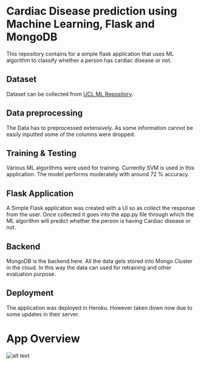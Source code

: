 # Cardiac Disease prediction using Machine Learning, Flask and MongoDB

This repository contains for a simple flask application that uses ML algorithm to classify whether a person has cardiac disease or not. 

## Dataset

Dataset can be collected from [UCL ML Repository](https://archive.ics.uci.edu/ml/datasets/heart+disease).

## Data preprocessing
The Data has to preprocessed extensively. As some information cannot be easily inputted some of the columns were dropped.

## Training & Testing
Various ML algorithms were used for training. Currently SVM is used in this application. The model performs moderately with around 72 % accuracy.

## Flask Application
A Simple Flask application was created with a UI so as collect the response from the user. Once collected it goes into the app.py file through which the ML algorithm will predict whether the person is having Cardiac disease or not.

## Backend
MongoDB is the backend here. All the data gets stored into Mongo Cluster in the cloud. In this way the data can used for retraining and other evaluation purpose.

## Deployment
The application was deployed in Heroku. However taken down now due to some updates in their server.

# App Overview

![alt text](https://github.com/wanderer799/cuddly-succotash/blob/master/app.PNG?raw=true)
